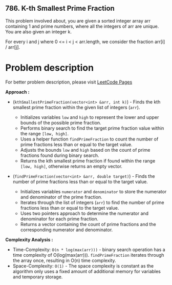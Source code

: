 ## 786. K-th Smallest Prime Fraction

This problem involved about, you are given a sorted integer array arr containing 1 and prime numbers, where all the integers of arr are unique. You are also given an integer k. <br/>

For every i and j where 0 <= i < j < arr.length, we consider the fraction arr[i] / arr[j]. <br/>

# Problem description

For better problem description, please visit [LeetCode Pages](https://leetcode.com/problems/k-th-smallest-prime-fraction/description)

**Approach :**<br/>

-   (`kthSmallestPrimeFraction(vector<int> &arr, int k)`) - Finds the kth smallest prime fraction within the given list of integers (`arr`).

    -   Initializes variables `low` and `high` to represent the lower and upper bounds of the possible prime fraction.
    -   Performs binary search to find the target prime fraction value within the range `[low, high]`.
    -   Uses a helper function `findPrimeFraction` to count the number of prime fractions less than or equal to the target value.
    -   Adjusts the bounds `low` and `high` based on the count of prime fractions found during binary search.
    -   Returns the kth smallest prime fraction if found within the range `[low, high]`, otherwise returns an empty vector.

-   (`findPrimeFraction(vector<int> &arr, double target)`) - Finds the number of prime fractions less than or equal to the target value.
    -   Initializes variables `numerator` and `denominator` to store the numerator and denominator of the prime fraction.
    -   Iterates through the list of integers (`arr`) to find the number of prime fractions less than or equal to the target value.
    -   Uses two pointers approach to determine the numerator and denominator for each prime fraction.
    -   Returns a vector containing the count of prime fractions and the corresponding numerator and denominator.

**Complexity Analysis :**<br/>

-   Time-Complexity: `O(n * log(max(arr)))` - binary search operation has a time complexity of O(log(max(arr))). `findPrimeFraction` iterates through the array once, resulting in O(n) time complexity.
-   Space-Complexity: `O(1)` - The space complexity is constant as the algorithm only uses a fixed amount of additional memory for variables and temporary storage.
